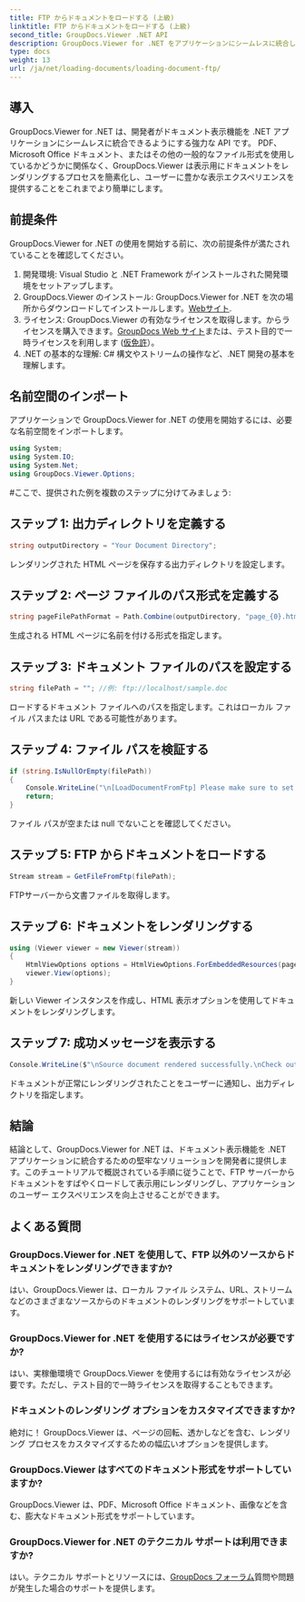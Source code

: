 ```yaml
---
title: FTP からドキュメントをロードする (上級)
linktitle: FTP からドキュメントをロードする (上級)
second_title: GroupDocs.Viewer .NET API
description: GroupDocs.Viewer for .NET をアプリケーションにシームレスに統合して、ドキュメントを効率的に表示します。 FTP からドキュメントを簡単にレンダリングします。
type: docs
weight: 13
url: /ja/net/loading-documents/loading-document-ftp/
---
```

## 導入
GroupDocs.Viewer for .NET は、開発者がドキュメント表示機能を .NET アプリケーションにシームレスに統合できるようにする強力な API です。 PDF、Microsoft Office ドキュメント、またはその他の一般的なファイル形式を使用しているかどうかに関係なく、GroupDocs.Viewer は表示用にドキュメントをレンダリングするプロセスを簡素化し、ユーザーに豊かな表示エクスペリエンスを提供することをこれまでより簡単にします。
## 前提条件
GroupDocs.Viewer for .NET の使用を開始する前に、次の前提条件が満たされていることを確認してください。
1. 開発環境: Visual Studio と .NET Framework がインストールされた開発環境をセットアップします。
2.  GroupDocs.Viewer のインストール: GroupDocs.Viewer for .NET を次の場所からダウンロードしてインストールします。[Webサイト](https://releases.groupdocs.com/viewer/net/).
3. ライセンス: GroupDocs.Viewer の有効なライセンスを取得します。からライセンスを購入できます。[GroupDocs Web サイト](https://purchase.groupdocs.com/buy)または、テスト目的で一時ライセンスを利用します ([仮免許](https://purchase.groupdocs.com/temporary-license/)）。
4. .NET の基本的な理解: C# 構文やストリームの操作など、.NET 開発の基本を理解します。

## 名前空間のインポート
アプリケーションで GroupDocs.Viewer for .NET の使用を開始するには、必要な名前空間をインポートします。
```csharp
using System;
using System.IO;
using System.Net;
using GroupDocs.Viewer.Options;
```
#ここで、提供された例を複数のステップに分けてみましょう:
## ステップ 1: 出力ディレクトリを定義する
```csharp
string outputDirectory = "Your Document Directory";
```
レンダリングされた HTML ページを保存する出力ディレクトリを設定します。
## ステップ 2: ページ ファイルのパス形式を定義する
```csharp
string pageFilePathFormat = Path.Combine(outputDirectory, "page_{0}.html");
```
生成される HTML ページに名前を付ける形式を指定します。
## ステップ 3: ドキュメント ファイルのパスを設定する
```csharp
string filePath = ""; //例: ftp://localhost/sample.doc
```
ロードするドキュメント ファイルへのパスを指定します。これはローカル ファイル パスまたは URL である可能性があります。
## ステップ 4: ファイル パスを検証する
```csharp
if (string.IsNullOrEmpty(filePath))
{
    Console.WriteLine("\n[LoadDocumentFromFtp] Please make sure to set a proper path to the file.");
    return;
}
```
ファイル パスが空または null でないことを確認してください。
## ステップ 5: FTP からドキュメントをロードする
```csharp
Stream stream = GetFileFromFtp(filePath);
```
FTPサーバーから文書ファイルを取得します。
## ステップ 6: ドキュメントをレンダリングする
```csharp
using (Viewer viewer = new Viewer(stream))
{
    HtmlViewOptions options = HtmlViewOptions.ForEmbeddedResources(pageFilePathFormat);
    viewer.View(options);
}
```
新しい Viewer インスタンスを作成し、HTML 表示オプションを使用してドキュメントをレンダリングします。
## ステップ 7: 成功メッセージを表示する
```csharp
Console.WriteLine($"\nSource document rendered successfully.\nCheck output in {outputDirectory}.");
```
ドキュメントが正常にレンダリングされたことをユーザーに通知し、出力ディレクトリを指定します。

## 結論
結論として、GroupDocs.Viewer for .NET は、ドキュメント表示機能を .NET アプリケーションに統合するための堅牢なソリューションを開発者に提供します。このチュートリアルで概説されている手順に従うことで、FTP サーバーからドキュメントをすばやくロードして表示用にレンダリングし、アプリケーションのユーザー エクスペリエンスを向上させることができます。
## よくある質問
### GroupDocs.Viewer for .NET を使用して、FTP 以外のソースからドキュメントをレンダリングできますか?
はい、GroupDocs.Viewer は、ローカル ファイル システム、URL、ストリームなどのさまざまなソースからのドキュメントのレンダリングをサポートしています。
### GroupDocs.Viewer for .NET を使用するにはライセンスが必要ですか?
はい、実稼働環境で GroupDocs.Viewer を使用するには有効なライセンスが必要です。ただし、テスト目的で一時ライセンスを取得することもできます。
### ドキュメントのレンダリング オプションをカスタマイズできますか?
絶対に！ GroupDocs.Viewer は、ページの回転、透かしなどを含む、レンダリング プロセスをカスタマイズするための幅広いオプションを提供します。
### GroupDocs.Viewer はすべてのドキュメント形式をサポートしていますか?
GroupDocs.Viewer は、PDF、Microsoft Office ドキュメント、画像などを含む、膨大なドキュメント形式をサポートしています。
### GroupDocs.Viewer for .NET のテクニカル サポートは利用できますか?
はい。テクニカル サポートとリソースには、[GroupDocs フォーラム](https://forum.groupdocs.com/c/viewer/9)質問や問題が発生した場合のサポートを提供します。